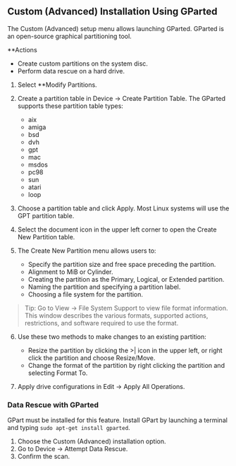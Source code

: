 ## Custom (Advanced) Installation Using GParted

The Custom (Advanced) setup menu allows launching GParted. GParted is an open-source graphical partitioning tool.

**Actions
- Create custom partitions on the system disc.
- Perform data rescue on a hard drive.

1. Select **Modify Partitions.

2. Create a partition table in Device -> Create Partition Table. The GParted supports these partition table types: 

    - aix
    - amiga
    - bsd
    - dvh
    - gpt
    - mac
    - msdos
    - pc98
    - sun
    - atari
    - loop

3. Choose a partition table and click Apply. Most Linux systems will use the GPT partition table.

4. Select the document icon in the upper left corner to open the Create New Partition table.

5. The Create New Partition menu allows users to:

	- Specify the partition size and free space preceding the partition. 
	- Alignment to MiB or Cylinder. 
	- Creating the partition as the Primary, Logical, or Extended partition.
	- Naming the partition and specifying a partition label.
	- Choosing a file system for the partition.

> Tip: Go to View -> File System Support to view file format information. This window describes the various formats, supported actions, restrictions, and software required to use the format. 

6. Use these two methods to make changes to an existing partition: 

    - Resize the partition by clicking the >| icon in the upper left, or right click the partition and choose Resize/Move.
    - Change the format of the partition by right clicking the partition and selecting Format To.

7. Apply drive configurations in Edit -> Apply All Operations.

### Data Rescue with GParted

GPart must be installed for this feature. Install GPart by launching a terminal and typing `sudo apt-get install gparted`.

1. Choose the Custom (Advanced) installation option.
2. Go to Device -> Attempt Data Rescue.
3. Confirm the scan.